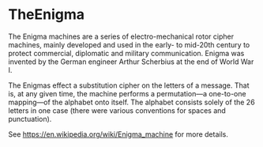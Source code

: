 # TheEnigma

The Enigma machines are a series of electro-mechanical rotor cipher machines, mainly developed and used in the early- to mid-20th century to protect commercial, diplomatic and military communication. Enigma was invented by the German engineer Arthur Scherbius at the end of World War I.

The Enigmas effect a substitution cipher on the letters of a message. That is, at any given time, the machine performs a permutation—a one-to-one mapping—of the alphabet onto itself. The alphabet consists solely of the 26 letters in one case (there were various conventions for spaces and punctuation).

See https://en.wikipedia.org/wiki/Enigma_machine for more details.
